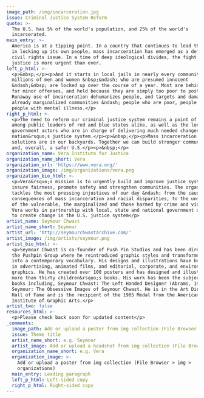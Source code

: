 ```yaml
---
image_path: /img/incarceration.jpg
issue: Criminal Justice System Reform
quote: >-
  The U.S. has 5% of the world's population, and 25% of the world's
  incarcerated.
main_entry: >-
  America is at a tipping point. In a country that continues to lead the world
  in locking up its own people, mass incarceration has emerged as a defining
  civil rights issue. In a time of deep ideological divides, the fight for
  justice is more urgent than ever.
left_p_html: >-
  <p>&nbsp;</p><p>And it starts in local jails in nearly every community, where
  millions of men and women &nbsp;&ndash; who are presumed innocent
  &ndash;&nbsp; are locked up over the course of a year. Most are behind bars
  for minor offenses, and held because they are simply too poor to post bail.
  Runaway use of incarceration dehumanizes people, and targets and damages
  already marginalized communities &ndash; people who are poor, people of color,
  people with mental illness.</p>
right_p_html: >-
  <p>The need to reform our criminal justice system remains a point of agreement
  among public leaders of red and blue states alike, as well as the local
  government actors who are in charge of delivering much needed changes to our
  nation&rsquo;s justice system.</p><p>&nbsp;</p><p>Mass incarceration and its
  solutions are in our backyards. Together we can build stronger communities
  and, overall, a safer U.S.</p><p>&nbsp;</p>
organization_name: Vera Institute for Justice
organization_name_short: Vera
organization_url: 'https://www.vera.org/'
organization_image: /img/organizations/vera.png
organization_bio_html: >-
  <p>Vera&rsquo;s mission is to urgently build and improve justice systems that
  insure fairness, promote safety and strengthen communities. The organization
  tackles the most pressing injustices of our day &ndash; from the causes and
  consequences of mass incarceration and racial disparities, to the unmet needs
  of the vulnerable, the marginalized and those harmed by crime and violence.
  Vera works in partnership with local, state and national government officials
  to create change in the U.S. justice system</p>
artist_name: Seymour Chwast
artist_name_short: Seymour
artist_url: 'http://seymourchwastarchive.com/'
artist_image: /img/artists/seymour.png
artist_bio_html: >-
  <p>Seymour Chwast is co-founder of Push Pin Studios and has been director of
  the Pushpin Group where he reintroduced graphic styles and transformed them
  into a contemporary vocabulary. His designs and illustrations have been used
  in advertising, animated films, and editorial, corporate, and environmental
  graphics. He has created over 100 posters and has designed and illustrated
  more than thirty children&rsquo;s books. His work has been the subject of
  books including, Seymour Chwast: The Left Handed Designer (Abrams, 1985) and
  Seymour: The Obsessive Images of Seymour Chwast. He is in the Art Directors
  Hall of Fame and is the recipient of the 1985 Medal from the American
  Institute of Graphic Arts.</p>
artist_two: false
resources_html: >-
  <p>Please check back soon for updated content</p>
_comments:
  image_path: Add or upload a poster from img collection (File Browser > img > partners)
  issue: Theme title
  artist_name_short: e.g. Seymour
  artist_image: Add or upload a headshot from img collection (File Browser > img > artists)
  organization_name_short: e.g. Vera
  organization_image: >-
    Add or upload a poster from img collection (File Browser > img >
    organizations)
  main_entry: Leading paragraph
  left_p_html: Left-sided copy
  right_p_html: Right-sided copy
---
```



